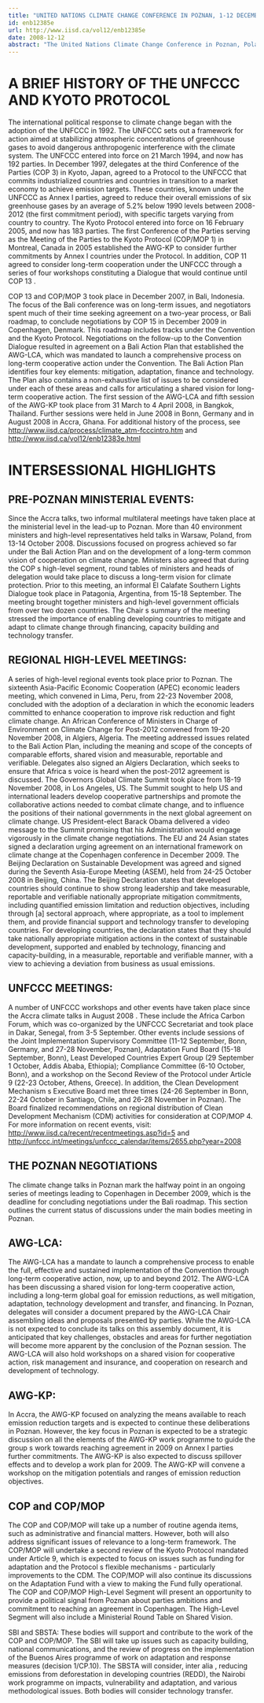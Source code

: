 ```yaml
---
title: "UNITED NATIONS CLIMATE CHANGE CONFERENCE IN POZNAN, 1-12 DECEMBER 2008"
id: enb12385e
url: http://www.iisd.ca/vol12/enb12385e
date: 2008-12-12
abstract: "The United Nations Climate Change Conference in Poznan, Poland , begins today and will continue until 12 December. The meeting includes the fourteenth Conference of the Parties (COP 14) to the UN Framework Convention on Climate Change (UNFCCC) and fourth Conference of the Parties serving as the Meeting of Parties to the Kyoto Protocol (COP/MOP 4) . In support of these two main bodies, four subsidiary bodies will convene: the fourth session of the Ad Hoc Working Group on Long-term Cooperative Action under the Convention (AWG-LCA 4); the resumed sixth session of the Ad Hoc Working Group on Further Commitments for Annex I Parties under the Kyoto Protocol (AWG-KP 6); and the twenty-ninth sessions of the Subsidiary Body for Implementation (SBI 29) and Subsidiary Body for Scientific and Technological Advice (SBSTA 29). A joint COP and COP/MOP high-level segment with government ministers and other senior officials will also take place from 11-12 December. Delegates will deliberate on a wide range of topics and agenda items. However, the primary focus will be on the post-2012 period, when the Kyoto Protocol s first commitment period expires. The negotiations in Poznan are the halfway mark towards the December 2009 deadline for agreeing on a framework for enhanced long-term global action against climate change."
---
```


# A BRIEF HISTORY OF THE UNFCCC AND KYOTO PROTOCOL

The international political response to climate change began with the adoption of the UNFCCC in 1992. The UNFCCC sets out a framework for action aimed at stabilizing atmospheric concentrations of greenhouse gases to avoid dangerous anthropogenic interference with the climate system. The UNFCCC entered into force on 21 March 1994, and now has 192 parties. In December 1997, delegates at the third Conference of the Parties (COP 3) in Kyoto, Japan, agreed to a Protocol to the UNFCCC that commits industrialized countries and countries in transition to a market economy to achieve emission targets. These countries, known under the UNFCCC as Annex I parties, agreed to reduce their overall emissions of six greenhouse gases by an average of 5.2% below 1990 levels between 2008-2012 (the first commitment period), with specific targets varying from country to country. The Kyoto Protocol entered into force on 16 February 2005, and now has 183 parties. The first Conference of the Parties serving as the Meeting of the Parties to the Kyoto Protocol (COP/MOP 1) in Montreal, Canada in 2005 established the AWG-KP to consider further commitments by Annex I countries under the Protocol. In addition, COP 11 agreed to consider long-term cooperation under the UNFCCC through a series of four workshops constituting a Dialogue that would continue until COP 13 .

COP 13 and COP/MOP 3 took place in December 2007, in Bali, Indonesia. The focus of the Bali conference was on long-term issues, and negotiators spent much of their time seeking agreement on a two-year process, or Bali roadmap, to conclude negotiations by COP 15 in December 2009 in Copenhagen, Denmark. This roadmap includes tracks under the Convention and the Kyoto Protocol. Negotiations on the follow-up to the Convention Dialogue resulted in agreement on a Bali Action Plan that established the AWG-LCA, which was mandated to launch a comprehensive process on long-term cooperative action under the Convention. The Bali Action Plan identifies four key elements: mitigation, adaptation, finance and technology. The Plan also contains a non-exhaustive list of issues to be considered under each of these areas and calls for articulating a shared vision for long-term cooperative action. The first session of the AWG-LCA and fifth session of the AWG-KP took place from 31 March to 4 April 2008, in Bangkok, Thailand. Further sessions were held in June 2008 in Bonn, Germany and in August 2008 in Accra, Ghana. For additional history of the process, see http://www.iisd.ca/process/climate_atm-fcccintro.htm and http://www.iisd.ca/vol12/enb12383e.html

# INTERSESSIONAL HIGHLIGHTS

## PRE-POZNAN MINISTERIAL EVENTS:

Since the Accra talks, two informal multilateral meetings have taken place at the ministerial level in the lead-up to Poznan. More than 40 environment ministers and high-level representatives held talks in Warsaw, Poland, from 13-14 October 2008. Discussions focused on progress achieved so far under the Bali Action Plan and on the development of a long-term common vision of cooperation on climate change. Ministers also agreed that during the COP s high-level segment, round tables of ministers and heads of delegation would take place to discuss a long-term vision for climate protection. Prior to this meeting, an informal El Calafate Southern Lights Dialogue took place in Patagonia, Argentina, from 15-18 September. The meeting brought together ministers and high-level government officials from over two dozen countries. The Chair s summary of the meeting stressed the importance of enabling developing countries to mitigate and adapt to climate change through financing, capacity building and technology transfer.

## REGIONAL HIGH-LEVEL MEETINGS:

A series of high-level regional events took place prior to Poznan. The sixteenth Asia-Pacific Economic Cooperation (APEC) economic leaders meeting, which convened in Lima, Peru, from 22-23 November 2008, concluded with the adoption of a declaration in which the economic leaders committed to enhance cooperation to improve risk reduction and fight climate change. An African Conference of Ministers in Charge of Environment on Climate Change for Post-2012 convened from 19-20 November 2008, in Algiers, Algeria. The meeting addressed issues related to the Bali Action Plan, including the meaning and scope of the concepts of comparable efforts, shared vision and measurable, reportable and verifiable. Delegates also signed an Algiers Declaration, which seeks to ensure that Africa s voice is heard when the post-2012 agreement is discussed. The Governors Global Climate Summit took place from 18-19 November 2008, in Los Angeles, US. The Summit sought to help US and international leaders develop cooperative partnerships and promote the collaborative actions needed to combat climate change, and to influence the positions of their national governments in the next global agreement on climate change. US President-elect Barack Obama delivered a video message to the Summit promising that his Administration would engage vigorously in the climate change negotiations. The EU and 24 Asian states signed a declaration urging agreement on an international framework on climate change at the Copenhagen conference in December 2009. The Beijing Declaration on Sustainable Development was agreed and signed during the Seventh Asia-Europe Meeting (ASEM), held from 24-25 October 2008 in Beijing, China. The Beijing Declaration states that developed countries should continue to show strong leadership and take measurable, reportable and verifiable nationally appropriate mitigation commitments, including quantified emission limitation and reduction objectives, including through [a] sectoral approach, where appropriate, as a tool to implement them, and provide financial support and technology transfer to developing countries. For developing countries, the declaration states that they should take nationally appropriate mitigation actions in the context of sustainable development, supported and enabled by technology, financing and capacity-building, in a measurable, reportable and verifiable manner, with a view to achieving a deviation from business as usual emissions.

## UNFCCC MEETINGS:

A number of UNFCCC workshops and other events have taken place since the Accra climate talks in August 2008 . These include the Africa Carbon Forum, which was co-organized by the UNFCCC Secretariat and took place in Dakar, Senegal, from 3-5 September. Other events include sessions of the Joint Implementation Supervisory Committee (11-12 September, Bonn, Germany, and 27-28 November, Poznan), Adaptation Fund Board (15-18 September, Bonn), Least Developed Countries Expert Group (29 September 1 October, Addis Ababa, Ethiopia); Compliance Committee (6-10 October, Bonn), and a workshop on the Second Review of the Protocol under Article 9 (22-23 October, Athens, Greece). In addition, the Clean Development Mechanism s Executive Board met three times (24-26 September in Bonn, 22-24 October in Santiago, Chile, and 26-28 November in Poznan). The Board finalized recommendations on regional distribution of Clean Development Mechanism (CDM) activities for consideration at COP/MOP 4. For more information on recent events, visit: http://www.iisd.ca/recent/recentmeetings.asp?id=5 and http://unfccc.int/meetings/unfccc_calendar/items/2655.php?year=2008

##     THE POZNAN NEGOTIATIONS

The climate change talks in Poznan mark the halfway point in an ongoing series of meetings leading to Copenhagen in December 2009, which is the deadline for concluding negotiations under the Bali roadmap. This section outlines the current status of discussions under the main bodies meeting in Poznan.

## AWG-LCA:

The AWG-LCA has a mandate to launch a comprehensive process to enable the full, effective and sustained implementation of the Convention through long-term cooperative action, now, up to and beyond 2012. The AWG-LCA has been discussing a shared vision for long-term cooperative action, including a long-term global goal for emission reductions, as well mitigation, adaptation, technology development and transfer, and financing. In Poznan, delegates will consider a document prepared by the AWG-LCA Chair assembling ideas and proposals presented by parties. While the AWG-LCA is not expected to conclude its talks on this assembly document, it is anticipated that key challenges, obstacles and areas for further negotiation will become more apparent by the conclusion of the Poznan session. The AWG-LCA will also hold workshops on a shared vision for cooperative action, risk management and insurance, and cooperation on research and development of technology.

## AWG-KP:

In Accra, the AWG-KP focused on analyzing the means available to reach emission reduction targets and is expected to continue these deliberations in Poznan. However, the key focus in Poznan is expected to be a strategic discussion on all the elements of the AWG-KP work programme to guide the group s work towards reaching agreement in 2009 on Annex I parties further commitments. The AWG-KP is also expected to discuss spillover effects and to develop a work plan for 2009. The AWG-KP will convene a workshop on the mitigation potentials and ranges of emission reduction objectives.

##     COP and COP/MOP

The COP and COP/MOP will take up a number of routine agenda items, such as administrative and financial matters. However, both will also address significant issues of relevance to a long-term framework. The COP/MOP will undertake a second review of the Kyoto Protocol mandated under Article 9, which is expected to focus on issues such as funding for adaptation and the Protocol s flexible mechanisms - particularly improvements to the CDM. The COP/MOP will also continue its discussions on the Adaptation Fund with a view to making the Fund fully operational. The COP and COP/MOP High-Level Segment will present an opportunity to provide a political signal from Poznan about parties ambitions and commitment to reaching an agreement in Copenhagen. The High-Level Segment will also include a Ministerial Round Table on Shared Vision.

SBI and SBSTA: These bodies will support and contribute to the work of the COP and COP/MOP. The SBI will take up issues such as capacity building, national communications, and the review of progress on the implementation of the Buenos Aires programme of work on adaptation and response measures (decision 1/CP.10). The SBSTA will consider, inter alia , reducing emissions from deforestation in developing countries (REDD), the Nairobi work programme on impacts, vulnerability and adaptation, and various methodological issues. Both bodies will consider technology transfer.